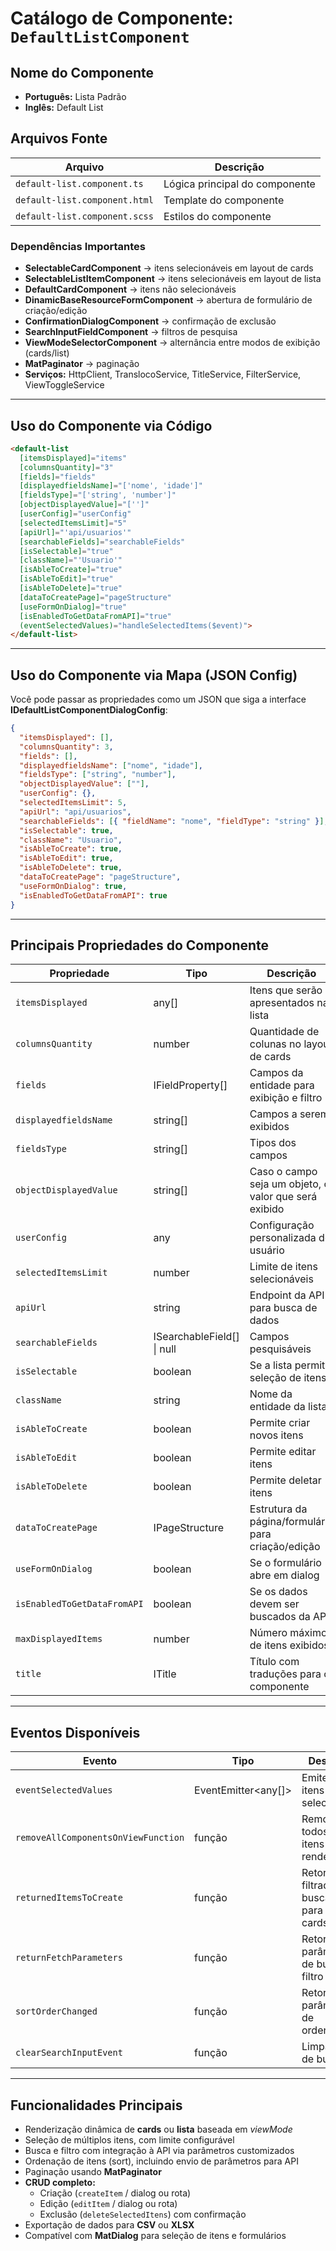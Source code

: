 # Catálogo de Componente: `DefaultListComponent`

## Nome do Componente
- **Português:** Lista Padrão  
- **Inglês:** Default List

## Arquivos Fonte
| Arquivo | Descrição |
|----------|-----------|
| `default-list.component.ts` | Lógica principal do componente |
| `default-list.component.html` | Template do componente |
| `default-list.component.scss` | Estilos do componente |

### Dependências Importantes
- **SelectableCardComponent** → itens selecionáveis em layout de cards  
- **SelectableListItemComponent** → itens selecionáveis em layout de lista  
- **DefaultCardComponent** → itens não selecionáveis  
- **DinamicBaseResourceFormComponent** → abertura de formulário de criação/edição  
- **ConfirmationDialogComponent** → confirmação de exclusão  
- **SearchInputFieldComponent** → filtros de pesquisa  
- **ViewModeSelectorComponent** → alternância entre modos de exibição (cards/list)  
- **MatPaginator** → paginação  
- **Serviços:** HttpClient, TranslocoService, TitleService, FilterService, ViewToggleService

---

## Uso do Componente via Código
```html
<default-list
  [itemsDisplayed]="items"
  [columnsQuantity]="3"
  [fields]="fields"
  [displayedfieldsName]="['nome', 'idade']"
  [fieldsType]="['string', 'number']"
  [objectDisplayedValue]="['']"
  [userConfig]="userConfig"
  [selectedItemsLimit]="5"
  [apiUrl]="'api/usuarios'"
  [searchableFields]="searchableFields"
  [isSelectable]="true"
  [className]="'Usuario'"
  [isAbleToCreate]="true"
  [isAbleToEdit]="true"
  [isAbleToDelete]="true"
  [dataToCreatePage]="pageStructure"
  [useFormOnDialog]="true"
  [isEnabledToGetDataFromAPI]="true"
  (eventSelectedValues)="handleSelectedItems($event)">
</default-list>
```

---

## Uso do Componente via Mapa (JSON Config)
Você pode passar as propriedades como um JSON que siga a interface **IDefaultListComponentDialogConfig**:

```json
{
  "itemsDisplayed": [],
  "columnsQuantity": 3,
  "fields": [],
  "displayedfieldsName": ["nome", "idade"],
  "fieldsType": ["string", "number"],
  "objectDisplayedValue": [""],
  "userConfig": {},
  "selectedItemsLimit": 5,
  "apiUrl": "api/usuarios",
  "searchableFields": [{ "fieldName": "nome", "fieldType": "string" }],
  "isSelectable": true,
  "className": "Usuario",
  "isAbleToCreate": true,
  "isAbleToEdit": true,
  "isAbleToDelete": true,
  "dataToCreatePage": "pageStructure",
  "useFormOnDialog": true,
  "isEnabledToGetDataFromAPI": true
}
```

---

## Principais Propriedades do Componente
| Propriedade | Tipo | Descrição |
|--------------|------|-----------|
| `itemsDisplayed` | any[] | Itens que serão apresentados na lista |
| `columnsQuantity` | number | Quantidade de colunas no layout de cards |
| `fields` | IFieldProperty[] | Campos da entidade para exibição e filtro |
| `displayedfieldsName` | string[] | Campos a serem exibidos |
| `fieldsType` | string[] | Tipos dos campos |
| `objectDisplayedValue` | string[] | Caso o campo seja um objeto, o valor que será exibido |
| `userConfig` | any | Configuração personalizada do usuário |
| `selectedItemsLimit` | number | Limite de itens selecionáveis |
| `apiUrl` | string | Endpoint da API para busca de dados |
| `searchableFields` | ISearchableField[] \| null | Campos pesquisáveis |
| `isSelectable` | boolean | Se a lista permite seleção de itens |
| `className` | string | Nome da entidade da lista |
| `isAbleToCreate` | boolean | Permite criar novos itens |
| `isAbleToEdit` | boolean | Permite editar itens |
| `isAbleToDelete` | boolean | Permite deletar itens |
| `dataToCreatePage` | IPageStructure | Estrutura da página/formulário para criação/edição |
| `useFormOnDialog` | boolean | Se o formulário abre em dialog |
| `isEnabledToGetDataFromAPI` | boolean | Se os dados devem ser buscados da API |
| `maxDisplayedItems` | number | Número máximo de itens exibidos |
| `title` | ITitle | Título com traduções para o componente |

---

## Eventos Disponíveis
| Evento | Tipo | Descrição |
|--------|------|-----------|
| `eventSelectedValues` | EventEmitter<any[]> | Emite os itens selecionados |
| `removeAllComponentsOnViewFunction` | função | Remove todos os itens renderizados |
| `returnedItemsToCreate` | função | Retorna itens filtrados ou buscados para criar os cards |
| `returnFetchParameters` | função | Retorna parâmetros de busca do filtro |
| `sortOrderChanged` | função | Retorna os parâmetros de ordenação |
| `clearSearchInputEvent` | função | Limpa o filtro de busca |

---

## Funcionalidades Principais
- Renderização dinâmica de **cards** ou **lista** baseada em *viewMode*  
- Seleção de múltiplos itens, com limite configurável  
- Busca e filtro com integração à API via parâmetros customizados  
- Ordenação de itens (sort), incluindo envio de parâmetros para API  
- Paginação usando **MatPaginator**  
- **CRUD completo:**  
  - Criação (`createItem` / dialog ou rota)  
  - Edição (`editItem` / dialog ou rota)  
  - Exclusão (`deleteSelectedItens`) com confirmação  
- Exportação de dados para **CSV** ou **XLSX**  
- Compatível com **MatDialog** para seleção de itens e formulários
